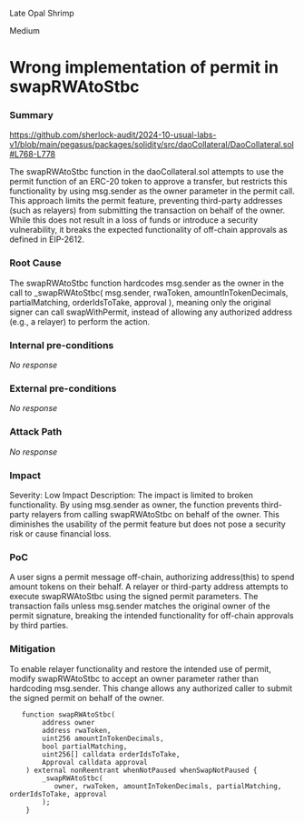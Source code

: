 Late Opal Shrimp

Medium

# Wrong implementation of permit in swapRWAtoStbc

### Summary

https://github.com/sherlock-audit/2024-10-usual-labs-v1/blob/main/pegasus/packages/solidity/src/daoCollateral/DaoCollateral.sol#L768-L778

The swapRWAtoStbc  function in the daoCollateral.sol attempts to use the permit function of an ERC-20 token to approve a transfer, but restricts this functionality by using msg.sender as the owner parameter in the permit call. This approach limits the permit feature, preventing third-party addresses (such as relayers) from submitting the transaction on behalf of the owner. While this does not result in a loss of funds or introduce a security vulnerability, it breaks the expected functionality of off-chain approvals as defined in EIP-2612.

### Root Cause

The swapRWAtoStbc function hardcodes msg.sender as the owner in the call to _swapRWAtoStbc(
            msg.sender, rwaToken, amountInTokenDecimals, partialMatching, orderIdsToTake, approval
        ), meaning only the original signer can call swapWithPermit, instead of allowing any authorized address (e.g., a relayer) to perform the action.

### Internal pre-conditions

_No response_

### External pre-conditions

_No response_

### Attack Path

_No response_

### Impact

Severity: Low
Impact Description: The impact is limited to broken functionality. By using msg.sender as owner, the function prevents third-party relayers from calling swapRWAtoStbc on behalf of the owner. This diminishes the usability of the permit feature but does not pose a security risk or cause financial loss.


### PoC

A user signs a permit message off-chain, authorizing address(this) to spend amount tokens on their behalf.
A relayer or third-party address attempts to execute swapRWAtoStbc using the signed permit parameters.
The transaction fails unless msg.sender matches the original owner of the permit signature, breaking the intended functionality for off-chain approvals by third parties.


### Mitigation

To enable relayer functionality and restore the intended use of permit, modify swapRWAtoStbc to accept an owner parameter rather than hardcoding msg.sender. This change allows any authorized caller to submit the signed permit on behalf of the owner.
```solidity
   function swapRWAtoStbc(
        address owner
        address rwaToken,
        uint256 amountInTokenDecimals,
        bool partialMatching,
        uint256[] calldata orderIdsToTake,
        Approval calldata approval
    ) external nonReentrant whenNotPaused whenSwapNotPaused {
        _swapRWAtoStbc(
           owner, rwaToken, amountInTokenDecimals, partialMatching, orderIdsToTake, approval
        );
    }

```
